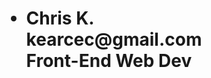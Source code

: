 <html>
<head>
</head>
<body>
<h1>
<ul>
  <li>
  Chris K.<br>
  kearcec@gmail.com<br>
  Front-End Web Dev
  </li>
</ul>
</h1>
</body>
</html>
